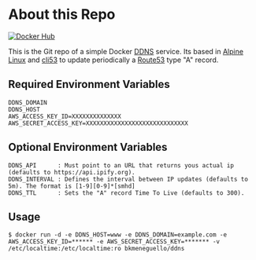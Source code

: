 # About this Repo

[![Docker Hub](https://img.shields.io/badge/docker-ready-blue.svg)](https://registry.hub.docker.com/u/bkmeneguello/ddns/)

This is the Git repo of a simple Docker [DDNS](https://en.wikipedia.org/wiki/Dynamic_DNS) service. Its based in [Alpine Linux](http://alpinelinux.org/) and [cli53](https://github.com/barnybug/cli53) to update periodically a [Route53](https://aws.amazon.com/pt/route53/) type "A" record.

## Required Environment Variables

    DDNS_DOMAIN
    DDNS_HOST
    AWS_ACCESS_KEY_ID=XXXXXXXXXXXXXX
    AWS_SECRET_ACCESS_KEY=XXXXXXXXXXXXXXXXXXXXXXXXXXXXX

## Optional Environment Variables

    DDNS_API      : Must point to an URL that returns yous actual ip (defaults to https://api.ipify.org).
    DDNS_INTERVAL : Defines the interval between IP updates (defaults to 5m). The format is [1-9][0-9]*[smhd]
    DDNS_TTL      : Sets the "A" record Time To Live (defaults to 300).

## Usage

```
$ docker run -d -e DDNS_HOST=www -e DDNS_DOMAIN=example.com -e AWS_ACCESS_KEY_ID=****** -e AWS_SECRET_ACCESS_KEY=******* -v /etc/localtime:/etc/localtime:ro bkmeneguello/ddns
```
